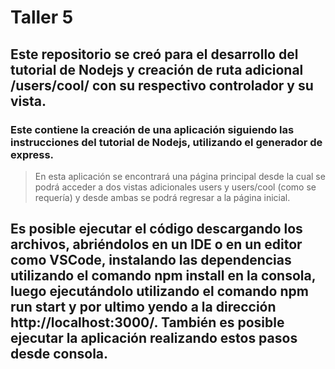# Taller 5

## Este repositorio se creó para el desarrollo del tutorial de Nodejs y creación de ruta adicional /users/cool/ con su respectivo controlador y su vista.

### Este contiene la creación de una aplicación siguiendo las instrucciones del tutorial de Nodejs, utilizando el generador de express.

> En esta aplicación se encontrará una página principal desde la cual se podrá acceder a dos vistas adicionales users y users/cool (como se requería) y desde ambas se podrá regresar a la página inicial.

## Es posible ejecutar el código descargando los archivos, abriéndolos en un IDE o en un editor como VSCode, instalando las dependencias utilizando el comando npm install en la consola, luego ejecutándolo utilizando el comando npm run start y por ultimo yendo a la dirección http://localhost:3000/. También es posible ejecutar la aplicación realizando estos pasos desde consola.
